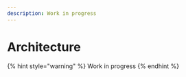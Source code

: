 ```yaml
---
description: Work in progress
---
```


# Architecture

{% hint style="warning" %}
Work in progress
{% endhint %}

